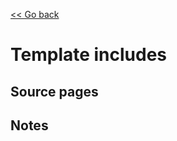 [<< Go back](https://artoasmith.github.io/sf-preps/)

# Template includes

## Source pages

## Notes
